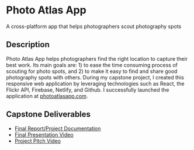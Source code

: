 # Photo Atlas App

A cross-platform app that helps photographers scout photography spots

## Description

Photo Atlas App helps photographers find the right location to capture their best work. Its main goals are: 1) to ease the time consuming process of scouting for photo spots, and 2) to make it easy to find and share good photography spots with others. During my capstone project, I created this responsive web application by leveraging technologies such as React, the Flickr API, Firebase, Netlify, and Github. I successfully launched the application at [photoatlasapp.com](https://photoatlasapp.com/).


## Capstone Deliverables
- [Final Report/Project Documentation](PhotoAtlasApp_CapstoneDocumentation.pdf)
- [Final Presentation Video](https://youtu.be/MM728FQKqg4)
- [Project Pitch Video](https://youtu.be/zQqpP19CFC4)